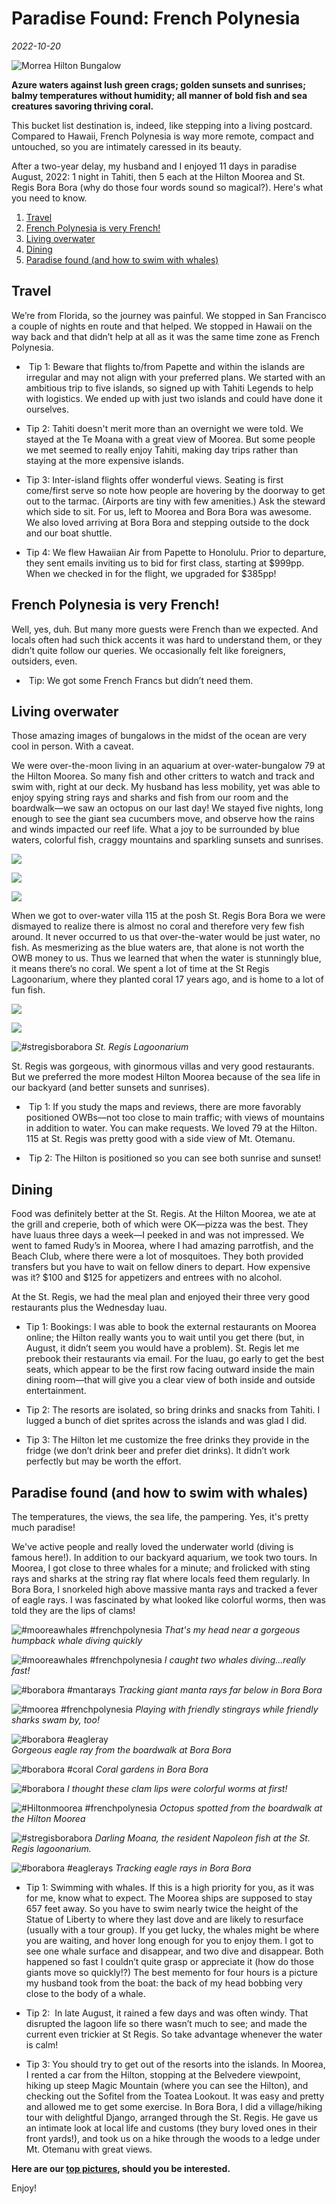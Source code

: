 # Paradise Found: French Polynesia
*2022-10-20*

![Morrea Hilton Bungalow](./Images/FrenchPolynesia/FrenchPolynesia1.jpeg)

**Azure waters against lush green crags; golden sunsets and sunrises; balmy temperatures without humidity; all manner of bold fish and sea creatures savoring thriving coral.**

This bucket list destination is, indeed, like stepping into a living postcard. Compared to Hawaii, French Polynesia is way more remote, compact and untouched, so you are intimately caressed in its beauty.

After a two-year delay, my husband and I enjoyed 11 days in paradise August, 2022: 1 night in Tahiti, then 5 each at the Hilton Moorea and St. Regis Bora Bora (why do those four words sound so magical?). Here's what you need to know.

1. [Travel](#travel)
2. [French Polynesia is very French!](#french-polynesia-is-very-french)
3. [Living overwater](#living-overwater)
4. [Dining](#dining)
5. [Paradise found (and how to swim with whales)](#paradise-found-and-how-to-swim-with-whales)

## Travel

We’re from Florida, so the journey was painful. We stopped in San Francisco a couple of nights en route and that helped. We stopped in Hawaii on the way back and that didn’t help at all as it was the same time zone as French Polynesia.

-  Tip 1: Beware that flights to/from Papette and within the islands are irregular and may not align with your preferred plans. We started with an ambitious trip to five islands, so signed up with Tahiti Legends to help with logistics. We ended up with just two islands and could have done it ourselves.

- Tip 2: Tahiti doesn't merit more than an overnight we were told. We stayed at the Te Moana with a great view of Moorea. But some people we met seemed to really enjoy Tahiti, making day trips rather than staying at the more expensive islands.

- Tip 3: Inter-island flights offer wonderful views. Seating is first come/first serve so note how people are hovering by the doorway to get out to the tarmac. (Airports are tiny with few amenities.) Ask the steward which side to sit. For us, left to Moorea and Bora Bora was awesome. We also loved arriving at Bora Bora and stepping outside to the dock and our boat shuttle.

- Tip 4: We flew Hawaiian Air from Papette to Honolulu. Prior to departure, they sent emails inviting us to bid for first class, starting at $999pp. When we checked in for the flight, we upgraded for $385pp!

## French Polynesia is very French!

Well, yes, duh. But many more guests were French than we expected. And locals often had such thick accents it was hard to understand them, or they didn’t quite follow our queries. We occasionally felt like foreigners, outsiders, even.

-  Tip: We got some French Francs but didn’t need them.

## Living overwater

Those amazing images of bungalows in the midst of the ocean are very cool in person. With a caveat.

We were over-the-moon living in an aquarium at over-water-bungalow 79 at the Hilton Moorea. So many fish and other critters to watch and track and swim with, right at our deck. My husband has less mobility, yet was able to enjoy spying string rays and sharks and fish from our room and the boardwalk—we saw an octopus on our last day! We stayed five nights, long enough to see the giant sea cucumbers move, and observe how the rains and winds impacted our reef life. What a joy to be surrounded by blue waters, colorful fish, craggy mountains and sparkling sunsets and sunrises.

![](./Images/FrenchPolynesia/FrenchPolynesia2.jpeg)

![](./Images/FrenchPolynesia/FrenchPolynesia3.jpeg)

![](./Images/FrenchPolynesia/FrenchPolynesia4.jpeg)

When we got to over-water villa 115 at the posh St. Regis Bora Bora we were dismayed to realize there is almost no coral and therefore very few fish around. It never occurred to us that over-the-water would be just water, no fish. As mesmerizing as the blue waters are, that alone is not worth the OWB money to us. Thus we learned that when the water is stunningly blue, it means there’s no coral. We spent a lot of time at the St Regis Lagoonarium, where they planted coral 17 years ago, and is home to a lot of fun fish.

![](./Images/FrenchPolynesia/FrenchPolynesia5.jpeg)

![](./Images/FrenchPolynesia/FrenchPolynesia6.jpeg)

![#stregisborabora](./Images/FrenchPolynesia/FrenchPolynesia7.jpeg)
*St. Regis Lagoonarium*

St. Regis was gorgeous, with ginormous villas and very good restaurants. But we preferred the more modest Hilton Moorea because of the sea life in our backyard (and better sunsets and sunrises).

-  Tip 1: If you study the maps and reviews, there are more favorably positioned OWBs—not too close to main traffic; with views of mountains in addition to water. You can make requests. We loved 79 at the Hilton. 115 at St. Regis was pretty good with a side view of Mt. Otemanu.

-  Tip 2: The Hilton is positioned so you can see both sunrise and sunset!

## Dining

Food was definitely better at the St. Regis. At the Hilton Moorea, we ate at the grill and creperie, both of which were OK—pizza was the best. They have luaus three days a week—I peeked in and was not impressed. We went to famed Rudy’s in Moorea, where I had amazing parrotfish, and the Beach Club, where there were a lot of mosquitoes. They both provided transfers but you have to wait on fellow diners to depart. How expensive was it? $100 and $125 for appetizers and entrees with no alcohol.

At the St. Regis, we had the meal plan and enjoyed their three very good restaurants plus the Wednesday luau.

- Tip 1: Bookings: I was able to book the external restaurants on Moorea online; the Hilton really wants you to wait until you get there (but, in August, it didn’t seem you would have a problem). St. Regis let me prebook their restaurants via email. For the luau, go early to get the best seats, which appear to be the first row facing outward inside the main dining room—that will give you a clear view of both inside and outside entertainment.

- Tip 2: The resorts are isolated, so bring drinks and snacks from Tahiti. I lugged a bunch of diet sprites across the islands and was glad I did. 

- Tip 3: The Hilton let me customize the free drinks they provide in the fridge (we don’t drink beer and prefer diet drinks). It didn’t work perfectly but may be worth the effort.

## Paradise found (and how to swim with whales)

The temperatures, the views, the sea life, the pampering. Yes, it's pretty much paradise!

We've active people and really loved the underwater world (diving is famous here!). In addition to our backyard aquarium, we took two tours. In Moorea, I got close to three whales for a minute; and frolicked with sting rays and sharks at the string ray flat where locals feed them regularly. In Bora Bora, I snorkeled high above massive manta rays and tracked a fever of eagle rays. I was fascinated by what looked like colorful worms, then was told they are the lips of clams!

![#mooreawhales #frenchpolynesia](./Images/FrenchPolynesia/FrenchPolynesia8.jpeg)
*That's my head near a gorgeous humpback whale diving quickly*

![#mooreawhales #frenchpolynesia](./Images/FrenchPolynesia/FrenchPolynesia9.jpeg)
*I caught two whales diving...really fast!*
    
![#borabora #mantarays](./Images/FrenchPolynesia/FrenchPolynesia10.jpeg)
*Tracking giant manta rays far below in Bora Bora*
    
![#moorea #frenchpolynesia](./Images/FrenchPolynesia/FrenchPolynesia11.jpeg)
*Playing with friendly stingrays while friendly sharks swam by, too!*
    
![#borabora #eagleray](./Images/FrenchPolynesia/FrenchPolynesia12.jpeg)   
*Gorgeous eagle ray from the boardwalk at Bora Bora*
    
![#borabora #coral](./Images/FrenchPolynesia/FrenchPolynesia13.jpeg)
*Coral gardens in Bora Bora*
    
![#borabora](./Images/FrenchPolynesia/FrenchPolynesia14.jpeg)
*I thought these clam lips were colorful worms at first!*
    
![#Hiltonmoorea #frenchpolynesia](./Images/FrenchPolynesia/FrenchPolynesia15.jpeg)
*Octopus spotted from the boardwalk at the Hilton Moorea*
        
![#stregisborabora](./Images/FrenchPolynesia/FrenchPolynesia16.jpeg)
*Darling Moana, the resident Napoleon fish at the St. Regis lagoonarium.*
    
![#borabora #eaglerays](./Images/FrenchPolynesia/FrenchPolynesia17.jpeg)
*Tracking eagle rays in Bora Bora*

- Tip 1: Swimming with whales. If this is a high priority for you, as it was for me, know what to expect. The Moorea ships are supposed to stay 657 feet away. So you have to swim nearly twice the height of the Statue of Liberty to where they last dove and are likely to resurface (usually with a tour group). If you get lucky, the whales might be where you are waiting, and hover long enough for you to enjoy them. I got to see one whale surface and disappear, and two dive and disappear. Both happened so fast I couldn’t quite grasp or appreciate it (how do those giants move so quickly!?) The best memento for four hours is a picture my husband took from the boat: the back of my head bobbing very close to the body of a whale. 

- Tip 2:  In late August, it rained a few days and was often windy. That disrupted the lagoon life so there wasn’t much to see; and made the current even trickier at St Regis. So take advantage whenever the water is calm!

- Tip 3: You should try to get out of the resorts into the islands. In Moorea, I rented a car from the Hilton, stopping at the Belvedere viewpoint, hiking up steep Magic Mountain (where you can see the Hilton), and checking out the Sofitel from the Toatea Lookout. It was easy and pretty and allowed me to get some exercise. In Bora Bora, I did a village/hiking tour with delightful Django, arranged through the St. Regis. He gave us an intimate look at local life and customs (they bury loved ones in their front yards!), and took us on a hike through the woods to a ledge under Mt. Otemanu with great views.

**Here are our [top pictures](https://photos.app.goo.gl/hbZxuryJshKQETQz7), should you be interested.**

Enjoy!
